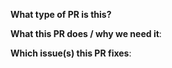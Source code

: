 **What type of PR is this?**

**What this PR does / why we need it**:

**Which issue(s) this PR fixes**:
<!--
*Automatically closes linked issue when 